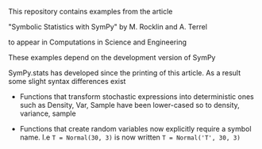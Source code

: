 This repository contains examples from the article 

"Symbolic Statistics with SymPy"
by
M. Rocklin and A. Terrel

to appear in Computations in Science and Engineering

These examples depend on the development version of SymPy

SymPy.stats has developed since the printing of this article. As a result some
slight syntax differences exist

 * Functions that transform stochastic expressions into deterministic ones
 such as Density, Var, Sample have been lower-cased so to density, variance,
 sample

 * Functions that create random variables now explicitly require a symbol name.
   I.e `T = Normal(30, 3)` is now written `T = Normal('T', 30, 3)`
